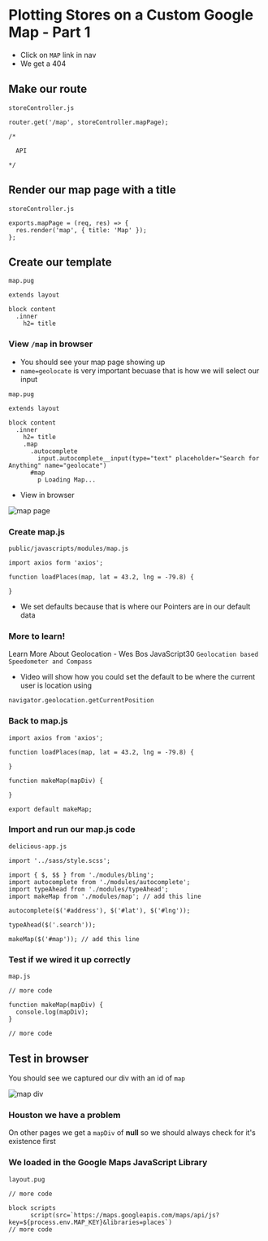 # Plotting Stores on a Custom Google Map - Part 1
* Click on `MAP` link in nav
* We get a 404

## Make our route
`storeController.js`

```
router.get('/map', storeController.mapPage);

/*

  API

*/
```

## Render our map page with a title
`storeController.js`

```
exports.mapPage = (req, res) => {
  res.render('map', { title: 'Map' });
};
```

## Create our template
`map.pug`

```
extends layout

block content
  .inner
    h2= title
```

### View `/map` in browser
* You should see your map page showing up
* `name=geolocate` is very important becuase that is how we will select our input

`map.pug`

```
extends layout

block content
  .inner
    h2= title
    .map
      .autocomplete
        input.autocomplete__input(type="text" placeholder="Search for Anything" name="geolocate")
      #map
        p Loading Map...
```

* View in browser

![map page](https://i.imgur.com/Awn3EL5.png)

### Create map.js 
`public/javascripts/modules/map.js`

```
import axios form 'axios';

function loadPlaces(map, lat = 43.2, lng = -79.8) {
  
}
```

* We set defaults because that is where our Pointers are in our default data

### More to learn!
Learn More About Geolocation - Wes Bos JavaScript30 `Geolocation based Speedometer and Compass`


* Video will show how you could set the default to be where the current user is location using

`navigator.geolocation.getCurrentPosition`

### Back to map.js

```
import axios from 'axios';

function loadPlaces(map, lat = 43.2, lng = -79.8) {

}

function makeMap(mapDiv) {

}

export default makeMap;
```

### Import and run our map.js code
`delicious-app.js`

```
import '../sass/style.scss';

import { $, $$ } from './modules/bling';
import autocomplete from './modules/autocomplete';
import typeAhead from './modules/typeAhead';
import makeMap from './modules/map'; // add this line

autocomplete($('#address'), $('#lat'), $('#lng'));

typeAhead($('.search'));

makeMap($('#map')); // add this line
```

### Test if we wired it up correctly
`map.js`

```
// more code

function makeMap(mapDiv) {
  console.log(mapDiv);
}

// more code
```

## Test in browser
You should see we captured our div with an id of `map`

![map div](https://i.imgur.com/NxMLUKw.png)

### Houston we have a problem
On other pages we get a `mapDiv` of **null** so we should always check for it's existence first

### We loaded in the Google Maps JavaScript Library
`layout.pug`

```
// more code

block scripts
      script(src=`https://maps.googleapis.com/maps/api/js?key=${process.env.MAP_KEY}&libraries=places`)
// more code
```

